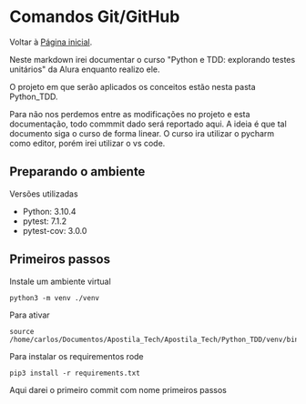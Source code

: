 # Comandos Git/GitHub

Voltar à [Página inicial](README.md).

Neste markdown irei documentar o curso "Python e TDD: explorando testes unitários" da Alura enquanto realizo ele.

O projeto em que serão aplicados os conceitos estão nesta pasta Python_TDD. 

Para não nos perdemos entre as modificações no projeto e esta documentação, todo commmit dado será reportado aqui. A ideia é que tal documento siga o curso de forma linear. O curso ira utilizar o pycharm como editor, porém irei utilizar o vs code.

## Preparando o ambiente

Versões utilizadas

- Python: 3.10.4
- pytest: 7.1.2
- pytest-cov: 3.0.0

## Primeiros passos

Instale um ambiente virtual 
```
python3 -m venv ./venv
```
Para ativar 
```
source /home/carlos/Documentos/Apostila_Tech/Apostila_Tech/Python_TDD/venv/bin/activate
```
Para instalar os requirementos rode
```
pip3 install -r requirements.txt 
```

Aqui darei o primeiro commit com nome primeiros passos